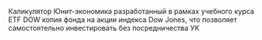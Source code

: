 Каликулятор Юнит-экономика разработанный в рамках учебного курса 
ETF DOW копия фонда на акции индекса Dow Jones, что позволяет самостоятельно инвестировать без посредничества УК
